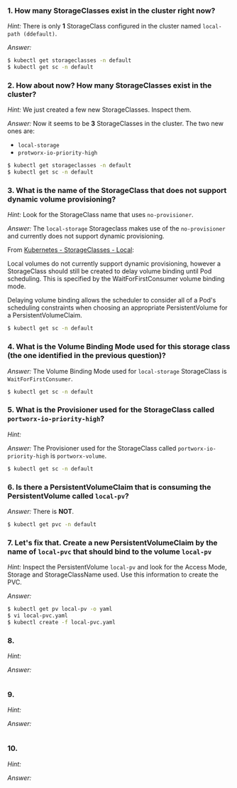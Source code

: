### 1. How many StorageClasses exist in the cluster right now?

*Hint:* There is only **1** StorageClass configured in the cluster named `local-path (ddefault)`.

*Answer:* 

```bash
$ kubectl get storageclasses -n default
$ kubectl get sc -n default
```

### 2. How about now? How many StorageClasses exist in the cluster?

*Hint:* We just created a few new StorageClasses. Inspect them.

*Answer:* Now it seems to be **3** StorageClasses in the cluster. The two new ones are:

- `local-storage`
- `protworx-io-priority-high`

```bash
$ kubectl get storageclasses -n default
$ kubectl get sc -n default
```

### 3. What is the name of the StorageClass that does not support dynamic volume provisioning?

*Hint:* Look for the StorageClass name that uses `no-provisioner`.

*Answer:* The `local-storage` Storageclass makes use of the `no-provisioner` and currently does not support dynamic provisioning.

From [Kubernetes - StorageClasses - Local](https://kubernetes.io/docs/concepts/storage/storage-classes/#local):

Local volumes do not currently support dynamic provisioning, however a StorageClass should still be created to delay volume binding until Pod scheduling. This is specified by the WaitForFirstConsumer volume binding mode.

Delaying volume binding allows the scheduler to consider all of a Pod's scheduling constraints when choosing an appropriate PersistentVolume for a PersistentVolumeClaim.

```bash
$ kubectl get sc -n default
```

### 4. What is the Volume Binding Mode used for this storage class (the one identified in the previous question)?

*Answer:* The Volume Binding Mode used for `local-storage` StorageClass is `WaitForFirstConsumer`.

```bash
$ kubectl get sc -n default
```

### 5. What is the Provisioner used for the StorageClass called `portworx-io-priority-high`?

*Hint:*

*Answer:* The Provisioner used for the StorageClass called `portworx-io-priority-high` is `portworx-volume`.

```bash
$ kubectl get sc -n default
```

### 6. Is there a PersistentVolumeClaim that is consuming the PersistentVolume called `local-pv`?

*Answer:* There is **NOT**.

```bash
$ kubectl get pvc -n default
```

### 7. Let's fix that. Create a new PersistentVolumeClaim by the name of `local-pvc` that should bind to the volume `local-pv`

*Hint:* Inspect the PersistentVolume `local-pv` and look for the Access Mode, Storage and StorageClassName used. Use this information to create the PVC.

*Answer:*

```bash
$ kubectl get pv local-pv -o yaml
$ vi local-pvc.yaml
$ kubectl create -f local-pvc.yaml
```

### 8. 

*Hint:*

*Answer:*

```bash

```

### 9. 

*Hint:*

*Answer:*

```bash

```

### 10. 

*Hint:*

*Answer:*

```bash

```

